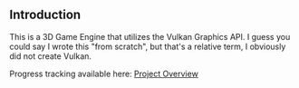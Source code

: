 ## Introduction

This is a 3D Game Engine that utilizes the Vulkan Graphics API.
I guess you could say I wrote this "from scratch", but that's a relative term, I obviously did not create Vulkan.

Progress tracking available here: [Project Overview](https://github.com/users/FlyMandi/projects/1)
